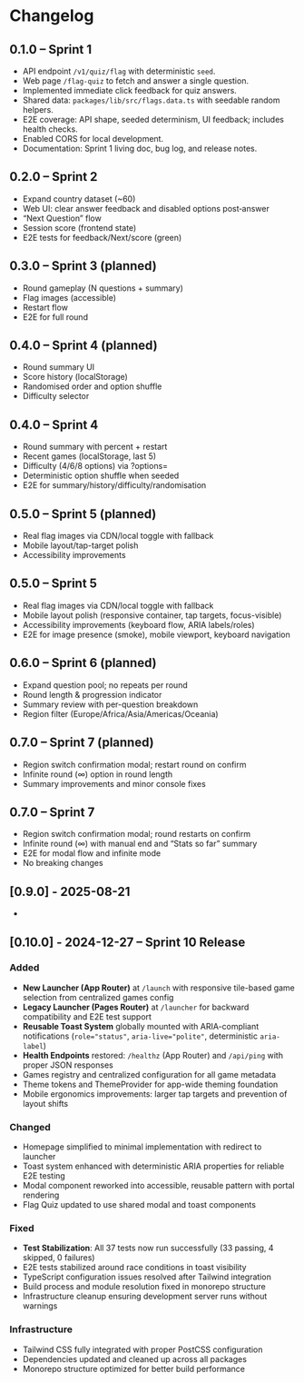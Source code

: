 # Changelog
## 0.1.0 – Sprint 1
- API endpoint `/v1/quiz/flag` with deterministic `seed`.
- Web page `/flag-quiz` to fetch and answer a single question.
- Implemented immediate click feedback for quiz answers.
- Shared data: `packages/lib/src/flags.data.ts` with seedable random helpers.
- E2E coverage: API shape, seeded determinism, UI feedback; includes health checks.
- Enabled CORS for local development.
- Documentation: Sprint 1 living doc, bug log, and release notes.

## 0.2.0 – Sprint 2
- Expand country dataset (~60)
- Web UI: clear answer feedback and disabled options post‑answer
- “Next Question” flow
- Session score (frontend state)
- E2E tests for feedback/Next/score (green)

## 0.3.0 – Sprint 3 (planned)
- Round gameplay (N questions + summary)
- Flag images (accessible)
- Restart flow
- E2E for full round

## 0.4.0 – Sprint 4 (planned)
- Round summary UI
- Score history (localStorage)
- Randomised order and option shuffle
- Difficulty selector

## 0.4.0 – Sprint 4
- Round summary with percent + restart
- Recent games (localStorage, last 5)
- Difficulty (4/6/8 options) via ?options=
- Deterministic option shuffle when seeded
- E2E for summary/history/difficulty/randomisation

## 0.5.0 – Sprint 5 (planned)
- Real flag images via CDN/local toggle with fallback
- Mobile layout/tap-target polish
- Accessibility improvements

## 0.5.0 – Sprint 5
- Real flag images via CDN/local toggle with fallback
- Mobile layout polish (responsive container, tap targets, focus-visible)
- Accessibility improvements (keyboard flow, ARIA labels/roles)
- E2E for image presence (smoke), mobile viewport, keyboard navigation

## 0.6.0 – Sprint 6 (planned)
- Expand question pool; no repeats per round
- Round length & progression indicator
- Summary review with per-question breakdown
- Region filter (Europe/Africa/Asia/Americas/Oceania)

## 0.7.0 – Sprint 7 (planned)
- Region switch confirmation modal; restart round on confirm
- Infinite round (∞) option in round length
- Summary improvements and minor console fixes

## 0.7.0 – Sprint 7
- Region switch confirmation modal; round restarts on confirm
- Infinite round (∞) with manual end and “Stats so far” summary
- E2E for modal flow and infinite mode
- No breaking changes

## [0.9.0] - 2025-08-21
-

## [0.10.0] - 2024-12-27 – Sprint 10 Release

### Added
- **New Launcher (App Router)** at `/launch` with responsive tile-based game selection from centralized games config
- **Legacy Launcher (Pages Router)** at `/launcher` for backward compatibility and E2E test support
- **Reusable Toast System** globally mounted with ARIA-compliant notifications (`role="status"`, `aria-live="polite"`, deterministic `aria-label`)
- **Health Endpoints** restored: `/healthz` (App Router) and `/api/ping` with proper JSON responses
- Games registry and centralized configuration for all game metadata
- Theme tokens and ThemeProvider for app-wide theming foundation
- Mobile ergonomics improvements: larger tap targets and prevention of layout shifts

### Changed
- Homepage simplified to minimal implementation with redirect to launcher
- Toast system enhanced with deterministic ARIA properties for reliable E2E testing
- Modal component reworked into accessible, reusable pattern with portal rendering
- Flag Quiz updated to use shared modal and toast components

### Fixed
- **Test Stabilization**: All 37 tests now run successfully (33 passing, 4 skipped, 0 failures)
- E2E tests stabilized around race conditions in toast visibility
- TypeScript configuration issues resolved after Tailwind integration
- Build process and module resolution fixed in monorepo structure
- Infrastructure cleanup ensuring development server runs without warnings

### Infrastructure
- Tailwind CSS fully integrated with proper PostCSS configuration
- Dependencies updated and cleaned up across all packages
- Monorepo structure optimized for better build performance
